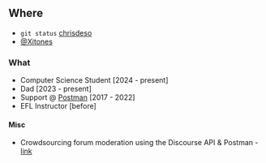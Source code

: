 ## Where

- `git status` [chrisdeso](https://github.com/chrisdeso)
- [@Xitones](https://twitter.com/Xitones)

### What

- Computer Science Student [2024 - present]
- Dad [2023 - present]
- Support @ [Postman](https://www.postman.com) [2017 - 2022]
- EFL Instructor [before]

#### Misc
- Crowdsourcing forum moderation using the Discourse API & Postman - [link](https://blog.getpostman.com/2018/01/25/we-are-always-watching-the-postman-community-forum/)
